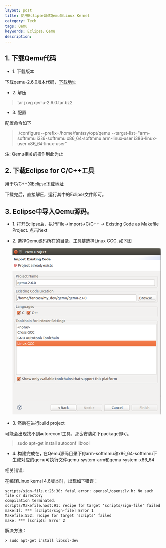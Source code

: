 ```yaml
---
layout: post
title: 使用Eclipse调试Qemu及Linux Kernel
category: Tech 
tags: Qemu
keywords: Eclipse，Qemu
description:
---
```


## 1\. 下载Qemu代码

- 1\. 下载版本

下载qemu-2.6.0版本代码，[下载地址](http://wiki.qemu-project.org/download/qemu-2.6.0.tar.bz2)


- 2\. 解压

> tar jxvg qemu-2.6.0.tar.bz2


- 3\. 配置

配置命令如下

> ./configure --prefix=/home/fantasy/opt/qemu --target-list="arm-softmmu i386-softmmu x86\_64-softmmu arm-linux-user i386-linux-user x86\_64-linux-user"

注: Qemu相关的操作到此为止


## 2\. 下载Eclipse for C/C++工具

用于C/C++的Eclipse[下载地址](http://ftp.yz.yamagata-u.ac.jp/pub/eclipse//technology/epp/downloads/release/luna/SR2/eclipse-cpp-luna-SR2-linux-gtk-x86_64.tar.gz)

下载完后，直接解压，运行其中的Eclipse文件即可。


## 3\. Eclipse中导入Qemu源码。

- 1\. 打开Eclipse后，执行File-\>import-\>C/C++ -\> Existing Code as Makefile Project. 点击Next


- 2\. 选择Qemu源码所在的目录，工具链选择Linux GCC. 如下图

  ![eclipse-import-qemu-src](/public/img/eclipse_import_cpp_project.png)

    
- 3\. 然后在进行build project

 可能会出现找不到autoreconf工具，那么安装如下package即可。

> sudo apt-get install autoconf libtool

- 4\. 构建完成在，在Qemu源码目录下的arm-softmmu和x86\_64-softmmu下生成对应的qemu可执行文件qemu-system-arm和qemu-system-x86\_64


相关错误:

在编译Linux kernel 4.6版本时，出现如下错误：
```
scripts/sign-file.c:25:30: fatal error: openssl/opensslv.h: No such file or directory
compilation terminated.
scripts/Makefile.host:91: recipe for target 'scripts/sign-file' failed
make[1]: *** [scripts/sign-file] Error 1
Makefile:552: recipe for target 'scripts' failed
make: *** [scripts] Error 2
```

解决方法：
```
> sudo apt-get install libssl-dev
```



